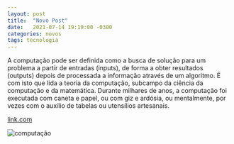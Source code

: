 ```yaml
---
layout: post
title:  "Novo Post"
date:   2021-07-14 19:19:00 -0300
categories: novos
tags: tecnologia 
---
```


A computação pode ser definida como a busca de solução para um problema a partir de entradas (inputs), 
de forma a obter resultados (outputs) depois de processada a informação através de um algoritmo. É
com isto que lida a teoria da computação, subcampo da ciência da computação e da matemática.
Durante milhares de anos, a computação foi executada com caneta e papel, ou com giz e ardósia,
ou mentalmente, por vezes com o auxílio de tabelas ou utensílios artesanais.

[link.com](www.link.com)

![computação](https://cdn.jornalgrandebahia.com.br/2018/01/Computa%C3%A7%C3%A3o-nas-nuvens-2.jpg)
